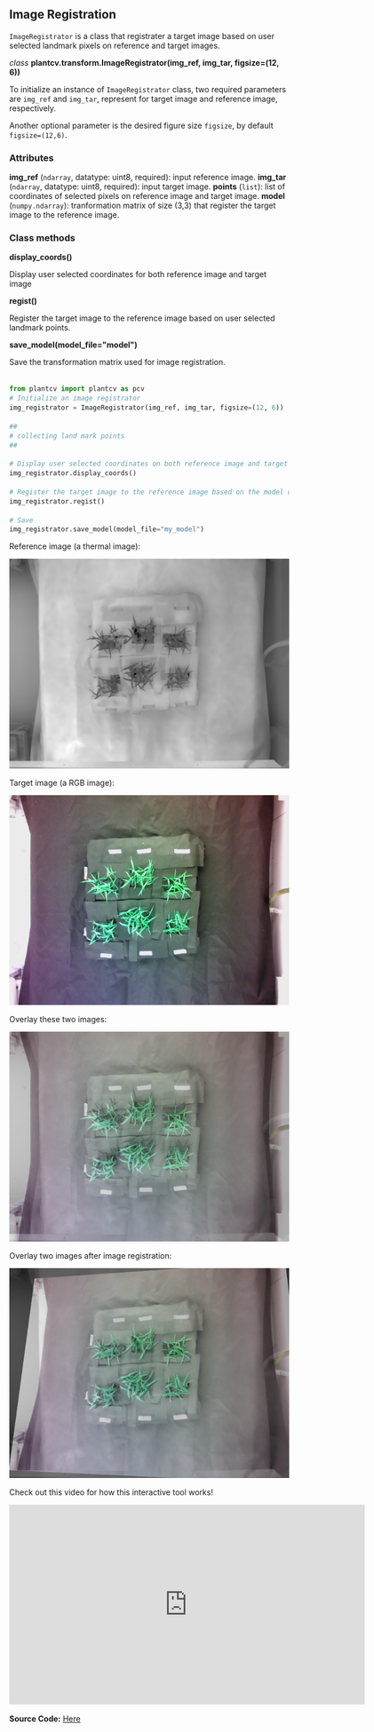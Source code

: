 ## Image Registration

`ImageRegistrator` is a class that registrater a target image based on user selected landmark pixels on reference and target images. 

*class* **plantcv.transform.ImageRegistrator(img_ref, img_tar, figsize=(12, 6))**

To initialize an instance of `ImageRegistrator` class, two required parameters are `img_ref` and `img_tar`, represent for target image and reference image, respectively.

Another optional parameter is the desired figure size `figsize`, by default `figsize=(12,6)`.

### Attributes
**img_ref** (`ndarray`, datatype: uint8, required): input reference image.
**img_tar** (`ndarray`, datatype: uint8, required): input target image.
**points** (`list`): list of coordinates of selected pixels on reference image and target image.
**model** (`numpy.ndarray`): tranformation matrix of size (3,3) that register the target image to the reference image. 

### Class methods
**display_coords()**

Display user selected coordinates for both reference image and target image

**regist()** 

Register the target image to the reference image based on user selected landmark points.

**save_model(model_file="model")**

Save the transformation matrix used for image registration.

```python

from plantcv import plantcv as pcv
# Initialize an image registrator
img_registrator = ImageRegistrator(img_ref, img_tar, figsize=(12, 6))

## 
# collecting land mark points
##

# Display user selected coordinates on both reference image and target image
img_registrator.display_coords()

# Register the target image to the reference image based on the model calculated from selected points
img_registrator.regist()

# Save
img_registrator.save_model(model_file="my_model")

```

Reference image (a thermal image):

![thermal_ref](img/documentation_images/transform_img_registration/ref_therm.png)

Target image (a RGB image):

![thermal_ref](img/documentation_images/transform_img_registration/tar_rgb.png)

Overlay these two images:

![overlay](img/documentation_images/transform_img_registration/overlay_before.png)

Overlay two images after image registration:

![overlay_after](img/documentation_images/transform_img_registration/overlay_after.png)


Check out this video for how this interactive tool works!
<iframe src="https://player.vimeo.com/video/522809945" width="640" height="360" frameborder="0" allow="autoplay; fullscreen; picture-in-picture" allowfullscreen></iframe>


**Source Code:** [Here](https://github.com/danforthcenter/plantcv/blob/master/plantcv/plantcv/transform/img_registration.py)
